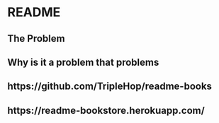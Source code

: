 # README
<h2>The Problem </h2>
<h2>Why is it a problem that problems</h2>
<h2>https://github.com/TripleHop/readme-books</h2>
<h2>https://readme-bookstore.herokuapp.com/</h2>
<h2></h2>
<h2></h2>
<h2></h2>
<h2></h2>
<h2></h2>
<h2></h2>
<h2></h2>




<!-- This README would normally document whatever steps are necessary to get the
application up and running.

Things you may want to cover:

* Ruby version

* System dependencies

* Configuration

* Database creation

* Database initialization

* How to run the test suite

* Services (job queues, cache servers, search engines, etc.)

* Deployment instructions

* ... -->
